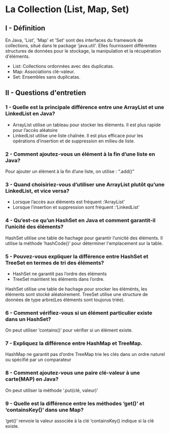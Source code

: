 
# La Collection (List, Map, Set)

## I - Définition
En Java, 'List', 'Map' et 'Set' sont des interfaces du framework de collections, situé dans le package 'java.util'.
Elles fournissent différentes structures de données pour le stockage, la manipulation et la récupération d'éléments.
- List: Collections ordonnées avec des duplicatas.
- Map: Associations clé-valeur.
- Set: Ensembles sans duplicatas.

## II - Questions d'entretien
### 1 - Quelle est la principale différence entre une ArrayList et une LinkedList en Java?
- ArrayList utilise un tableau pour stocker les éléments. Il est plus rapide pour l’accès aléatoire
- LinkedList utilise une liste chaînée. Il est plus efficace pour les opérations d’insertion et de suppression en milieu de liste.

### 2 - Comment ajoutez-vous un élément à la fin d’une liste en Java?
Pour ajouter un élément à la fin d’une liste, on utilise : “.add()”
### 3 - Quand choisiriez-vous d’utiliser une ArrayList plutôt qu’une LinkedList, et vice versa?
- Lorsque l’accès aux éléments est fréquent		:‘ArrayList’
- Lorsque l’insertion et suppression sont fréquent	:’LinkedList’

### 4 - Qu’est-ce qu’un HashSet en Java et comment garantit-il l’unicité des éléments?
HashSet utilise une table de hachage pour garantir l’unicité des éléments.
Il utilise la méthode ‘hashCode()’ pour déterminer l'emplacement sur la table.

### 5 - Pouvez-vous expliquer la différence entre HashSet et TreeSet en termes de tri des éléments?
- HashSet ne garantit pas l’ordre des éléments
- TreeSet maintient les éléments dans l’ordre.

HashSet utilise une table de hachage pour srocker les éléménts, les éléments sont stocké aléatoirement.
TreeSet utilise une structure de données de type arbre(Les éléments sont toujorus triée).

### 6 - Comment vérifiez-vous si un élément particulier existe dans un HashSet?
On peut utiliser ‘contains()’ pour vérifier si un élément existe.


### 7 - Expliquez la différence entre HashMap et TreeMap.
HashMap ne garantit pas d’ordre
TreeMap trie les clés dans un ordre naturel ou spécifié par un comparateur


### 8 - Comment ajoutez-vous une paire clé-valeur à une carte(MAP) en Java?
On peut utiliser la méthode ‘.put(clé, valeur)’


### 9 - Quelle est la différence entre les méthodes ‘get()’ et ‘containsKey()’ dans une Map?
‘get()’ renvoie la valeur associée à la clé
‘containsKey() indique si la clé existe.
